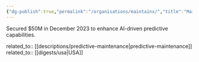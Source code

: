 ```yaml
---
{"dg-publish":true,"permalink":"/organisations/maintainx/","title":"MaintainX"}
---
```



Secured $50M in December 2023 to enhance AI-driven predictive capabilities.

related_to:: [[descriptions/predictive-maintenance\|predictive-maintenance]]
related_to:: [[digests/usa\|USA]]
